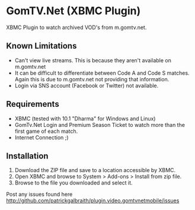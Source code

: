GomTV.Net (XBMC Plugin)
=======================

XBMC Plugin to watch archived VOD's from m.gomtv.net.


Known Limitations
-----------------

*   Can't view live streams. This is because they aren't available on m.gomtv.net
*   It can be difficult to differentiate between Code A and Code S matches. Again this is due to m.gomtv.net not providing that information.
*   Login via SNS account (Facebook or Twitter) not available.


Requirements
------------

*   XBMC (tested with 10.1 "Dharma" for Windows and Linux)
*   GomTv.Net Login and Premium Season Ticket to watch more than the first game of each match.
*   Internet Connection ;)


Installation
------------

1. Download the ZIP file and save to a location accessible by XBMC.
2. Open XBMC and browse to System > Add-ons > Install from zip file.
3. Browse to the file you downloaded and select it.


Post any issues found here http://github.com/patrickgalbraith/plugin.video.gomtvnetmobile/issues
